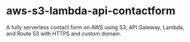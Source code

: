 # aws-s3-lambda-api-contactform
A fully serverless contact form on AWS using S3, API Gateway, Lambda, and Route 53 with HTTPS and custom domain.
